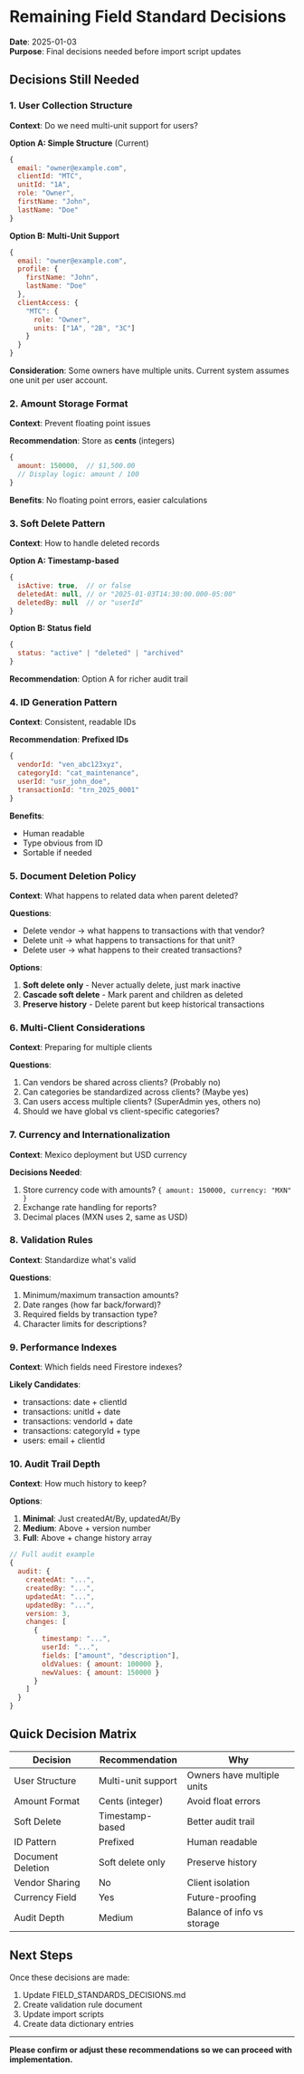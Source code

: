 # Remaining Field Standard Decisions

**Date**: 2025-01-03  
**Purpose**: Final decisions needed before import script updates

## Decisions Still Needed

### 1. User Collection Structure
**Context**: Do we need multi-unit support for users?

**Option A: Simple Structure** (Current)
```javascript
{
  email: "owner@example.com",
  clientId: "MTC",
  unitId: "1A",
  role: "Owner",
  firstName: "John",
  lastName: "Doe"
}
```

**Option B: Multi-Unit Support**
```javascript
{
  email: "owner@example.com",
  profile: {
    firstName: "John",
    lastName: "Doe"
  },
  clientAccess: {
    "MTC": {
      role: "Owner",
      units: ["1A", "2B", "3C"]
    }
  }
}
```

**Consideration**: Some owners have multiple units. Current system assumes one unit per user account.

### 2. Amount Storage Format
**Context**: Prevent floating point issues

**Recommendation**: Store as **cents** (integers)
```javascript
{
  amount: 150000,  // $1,500.00
  // Display logic: amount / 100
}
```
**Benefits**: No floating point errors, easier calculations

### 3. Soft Delete Pattern
**Context**: How to handle deleted records

**Option A: Timestamp-based**
```javascript
{
  isActive: true,  // or false
  deletedAt: null, // or "2025-01-03T14:30:00.000-05:00"
  deletedBy: null  // or "userId"
}
```

**Option B: Status field**
```javascript
{
  status: "active" | "deleted" | "archived"
}
```

**Recommendation**: Option A for richer audit trail

### 4. ID Generation Pattern
**Context**: Consistent, readable IDs

**Recommendation**: **Prefixed IDs**
```javascript
{
  vendorId: "ven_abc123xyz",
  categoryId: "cat_maintenance",
  userId: "usr_john_doe",
  transactionId: "trn_2025_0001"
}
```

**Benefits**: 
- Human readable
- Type obvious from ID
- Sortable if needed

### 5. Document Deletion Policy
**Context**: What happens to related data when parent deleted?

**Questions**:
- Delete vendor → what happens to transactions with that vendor?
- Delete unit → what happens to transactions for that unit?
- Delete user → what happens to their created transactions?

**Options**:
1. **Soft delete only** - Never actually delete, just mark inactive
2. **Cascade soft delete** - Mark parent and children as deleted
3. **Preserve history** - Delete parent but keep historical transactions

### 6. Multi-Client Considerations
**Context**: Preparing for multiple clients

**Questions**:
1. Can vendors be shared across clients? (Probably no)
2. Can categories be standardized across clients? (Maybe yes)
3. Can users access multiple clients? (SuperAdmin yes, others no)
4. Should we have global vs client-specific categories?

### 7. Currency and Internationalization
**Context**: Mexico deployment but USD currency

**Decisions Needed**:
1. Store currency code with amounts? `{ amount: 150000, currency: "MXN" }`
2. Exchange rate handling for reports?
3. Decimal places (MXN uses 2, same as USD)

### 8. Validation Rules
**Context**: Standardize what's valid

**Questions**:
1. Minimum/maximum transaction amounts?
2. Date ranges (how far back/forward)?
3. Required fields by transaction type?
4. Character limits for descriptions?

### 9. Performance Indexes
**Context**: Which fields need Firestore indexes?

**Likely Candidates**:
- transactions: date + clientId
- transactions: unitId + date
- transactions: vendorId + date
- transactions: categoryId + type
- users: email + clientId

### 10. Audit Trail Depth
**Context**: How much history to keep?

**Options**:
1. **Minimal**: Just createdAt/By, updatedAt/By
2. **Medium**: Above + version number
3. **Full**: Above + change history array

```javascript
// Full audit example
{
  audit: {
    createdAt: "...",
    createdBy: "...",
    updatedAt: "...",
    updatedBy: "...",
    version: 3,
    changes: [
      {
        timestamp: "...",
        userId: "...",
        fields: ["amount", "description"],
        oldValues: { amount: 100000 },
        newValues: { amount: 150000 }
      }
    ]
  }
}
```

## Quick Decision Matrix

| Decision | Recommendation | Why |
|----------|----------------|-----|
| User Structure | Multi-unit support | Owners have multiple units |
| Amount Format | Cents (integer) | Avoid float errors |
| Soft Delete | Timestamp-based | Better audit trail |
| ID Pattern | Prefixed | Human readable |
| Document Deletion | Soft delete only | Preserve history |
| Vendor Sharing | No | Client isolation |
| Currency Field | Yes | Future-proofing |
| Audit Depth | Medium | Balance of info vs storage |

## Next Steps

Once these decisions are made:
1. Update FIELD_STANDARDS_DECISIONS.md
2. Create validation rule document
3. Update import scripts
4. Create data dictionary entries

---

**Please confirm or adjust these recommendations so we can proceed with implementation.**